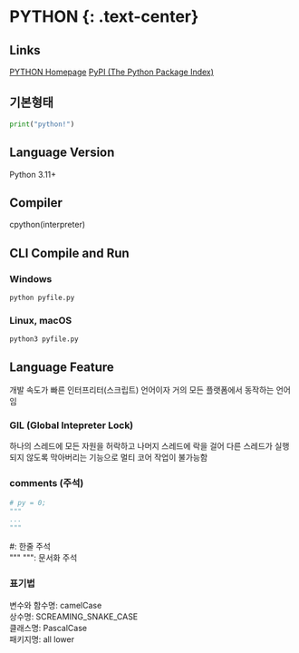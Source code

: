 # PYTHON {: .text-center}
## Links
[PYTHON Homepage](https://www.python.org/)
[PyPI (The Python Package Index)](https://pypi.org/)

## 기본형태
```python
print("python!")
```

## Language Version
Python 3.11+

## Compiler
cpython(interpreter)

## CLI Compile and Run
### Windows
```
python pyfile.py
```
### Linux, macOS
```
python3 pyfile.py
```

## Language Feature
개발 속도가 빠른 인터프리터(스크립트) 언어이자 거의 모든 플랫폼에서 동작하는 언어임
### GIL (Global Intepreter Lock)
하나의 스레드에 모든 자원을 허락하고 나머지 스레드에 락을 걸어 다른 스레드가 실행되지 않도록 막아버리는 기능으로 멀티 코어 작업이 불가능함
### comments (주석)
```python
# py = 0;
"""
...
"""
```
\#: 한줄 주석   
""" """: 문서화 주석
### 표기법
변수와 함수명: camelCase   
상수명: SCREAMING_SNAKE_CASE   
클래스명: PascalCase   
패키지명: all lower
